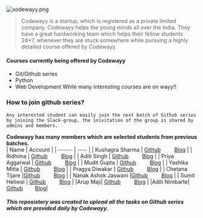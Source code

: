 ![xodewayy.png](https://www.dropbox.com/s/xjgb5hp4juz2quf/xodewayy.png?dl=0&raw=1)
>Codewayy is a startup, which is registered as a private limited company. Codewayy helps the young minds all over the India. They have a great hardworking team which helps their fellow students 24*7, whenever they are stuck somewhere while pursuing a highly detailed course offered by Codewayy.

#### Courses currently being offered by Codewayy
  - Git/Github series
  - Python
  - Web Development
  While many interesting courses are on wayy!!

### How to join github series?
```Any interested student can easily join the next batch of Github series by joining the Slack-group, the inivitation of the group is shared by admins and members.```

**Codewayy has many members which are selected students from previous batches.**  
| Name | Account |
| ------ | ---- |
| Kushagra Sharma | [Github](https://github.com/kushagra-18)    [Blog]() |
| Ridhima | [Github](https://github.com/Ridhima12345)    [Blog]() |
| Aditi Singh | [Github](https://github.com/absaditi6)    [Blog]() |
| Priya Aggarwal | [Github](https://github.com/priya8936)    [Blog]() |
| Mudit Gupta | [Github](https://github.com/muditgupta68)    [Blog]() |
| Yashika Mitta | [Github]()    [Blog]() |
| Pragya Diwakar | [Github]()    [Blog]() |
| Chetana Tijare |[Github]()    [Blog]() |
| Nanak Ashok Jaswani |[Github]()    [Blog]() |
| Sumit Heliwal | [Github]()    [Blog]() |
|Arup Maji|  [Github](https://github.com/arupmaji404)    [Blog]()      |
|Aditi Nimbarte| [Github](https://github.com/adinimbarte)   [Blog]()|



##### This reposistory was created to upload all the tasks on Github series which are provided daily by Codewayy.



